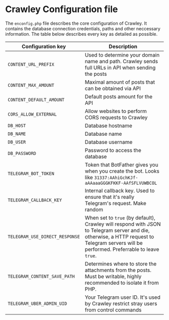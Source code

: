 # Crawley Configuration file

The `enconfig.php` file describes the core configuration of Crawley. It contains the database connection credentials, paths and other neccessary information. The table below describes every key as detailed as possible.

|  Configuration key | Description  |
| ------------ | ------------ |
| `CONTENT_URL_PREFIX` | Used to determine your domain name and path. Crawley sends full URLs in API when sending the posts |
| `CONTENT_MAX_AMOUNT` | Maximal amount of posts that can be obtained via API |
| `CONTENT_DEFAULT_AMOUNT` | Default posts amount for the API |
| `CORS_ALLOW_EXTERNAL` | Allow websites to perform CORS requests to Crawley |
| `DB_HOST` | Database hostname |
| `DB_NAME` | Database name |
| `DB_USER` | Database username |
| `DB_PASSWORD` | Password to access the database |
| `TELEGRAM_BOT_TOKEN` | Token that BotFather gives you when you create the bot. Looks like `31337:AAhiGchKJf-aAAaaaGGGKFKKF-AAfSFLVUWBCOL` |
| `TELEGRAM_CALLBACK_KEY` | Internal callback key. Used to ensure that it's really Telegram's request. Make random |
| `TELEGRAM_USE_DIRECT_RESPONSE` | When set to `true` (by default), Crawley will respond with JSON to Telegram server and die, otherwise, a HTTP request to Telegram servers will be performed. Preferrable to leave `true`. |
| `TELEGRAM_CONTENT_SAVE_PATH` | Determines where to store the attachments from the posts. Must be writable, highly recommended to isolate it from PHP. |
| `TELEGRAM_UBER_ADMIN_UID` | Your Telegram user ID. It's used by Crawley restrict stray users from control commands |